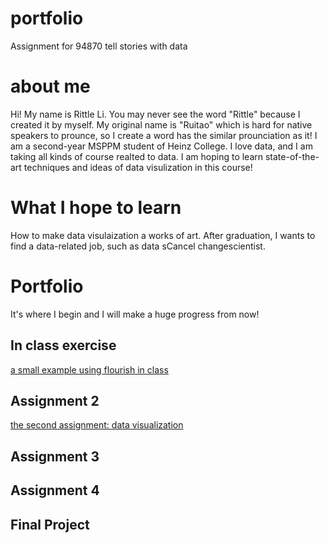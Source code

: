 # portfolio
Assignment for 94870 tell stories with data
# about me
Hi! My name is Rittle Li. You may never see the word "Rittle" because I created it by myself. My original name is "Ruitao" which is hard for native speakers to prounce, so I create a word has the similar prounciation as it!
I am a second-year MSPPM student of Heinz College. I love data, and I am taking all kinds of course realted to data. I am hoping to learn state-of-the-art techniques and ideas of data visulization in this course!
# What I hope to learn
How to make data visulaization a works of art. After graduation, I wants to find a data-related job, such as data sCancel changescientist.
# Portfolio
It's where I begin and I will make a huge progress from now!
## In class exercise
[a small example using flourish in class](/assignmentinclass.md)
## Assignment 2
[the second assignment: data visualization](/datavisualization.md)
## Assignment 3
## Assignment 4
## Final Project
